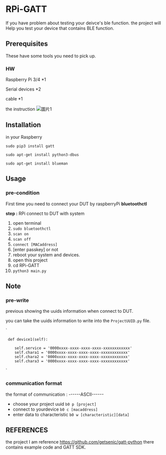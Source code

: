 # RPi-GATT
If you have problem about testing your deivce's ble function. the project will Help you test your device that contains BLE function.

## Prerequisites

These have some tools you need to pick up.

### HW
Raspberry Pi 3/4 *1

Serial devices *2

cable *1

the instruction
![圖片1](https://user-images.githubusercontent.com/22633988/151558605-51e352b3-ac64-432d-9b29-118bb4ec9f77.png)


## Installation
in your Raspberry

`sudo pip3 install gatt`

`sudo apt-get install python3-dbus`

`sudo apt-get install blueman`

## Usage
### pre-condition

First time you need to connect your DUT by raspberryPi **bluetoothctl**

**step :**
RPi connect to DUT with system
1. open terminal
2. `sudo bluetoothctl`
3. `scan on`
4. `scan off`
5. `connect [MACaddress]`
6. [enter passkey] or not
7. reboot your system and devices.
8. open this project 
9. cd RPi-GATT
10. `python3 main.py`

## Note

### pre-write

previous showing the uuids information when connect to DUT.

you can take the uuids information to write into the `ProjectUUID.py` file. 

`

     def device1(self):
     
        self.service = '0000xxxx-xxxx-xxxx-xxxx-xxxxxxxxxxxx'         
        self.chara1 = '0000xxxx-xxxx-xxxx-xxxx-xxxxxxxxxxxx'         
        self.chara2 = '0000xxxx-xxxx-xxxx-xxxx-xxxxxxxxxxxx'         
        self.chara3 = '0000xxxx-xxxx-xxxx-xxxx-xxxxxxxxxxxx'
        
`

### communication format

the format of communication :
------ASCII------
- choose your project uuid
       `b0 p [project]`
- connect to yourdevice
      `b0 c [macaddress]`
- enter data to characteristic
     `b0 w [characteristic][data]`


## REFERENCES
the project I am reference https://github.com/getsenic/gatt-python there contains example code and GATT SDK.

